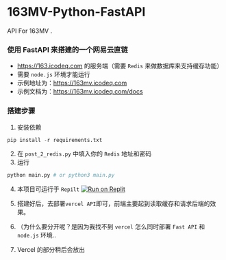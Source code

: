 # 163MV-Python-FastAPI
 API For 163MV .

### 使用 FastAPI 来搭建的一个网易云直链

- https://163.icodeq.com 的服务端（需要 `Redis` 来做数据库来支持缓存功能）
- 需要 `node.js` 环境才能运行
- 示例地址为：https://163mv.icodeq.com
- 示例文档为：https://163mv.icodeq.com/docs

### 搭建步骤

1. 安装依赖

```python
pip install -r requirements.txt
```

2. 在 `post_2_redis.py` 中填入你的 `Redis` 地址和密码
3. 运行

```python
python main.py # or python3 main.py
```

4. 本项目可运行于 `Repilt` [![Run on Replit](https://replit.com/badge/github/zkeq/163MV-Python-FastAPI)](https://replit.com/github/zkeq/163MV-Python-FastAPI)

5. 搭建好后，去部署`vercel API`即可，前端主要起到读取缓存和请求后端的效果。
6. （为什么要分开呢？是因为我找不到 `vercel` 怎么同时部署 `Fast API` 和 `node.js` 环境..
7. Vercel 的部分稍后会放出
